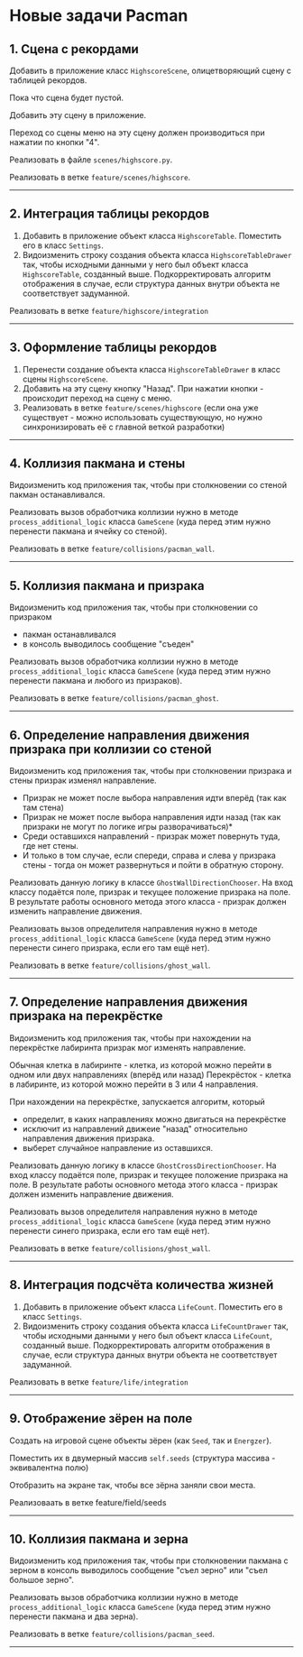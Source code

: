 # Новые задачи Pacman

## 1. Сцена с рекордами

Добавить в приложение класс `HighscoreScene`, олицетворяющий сцену с таблицей рекордов.

Пока что сцена будет пустой.

Добавить эту сцену в приложение.

Переход со сцены меню на эту сцену должен производиться при нажатии по кнопки "4".

Реализовать в файле `scenes/highscore.py`.

Реализовать в ветке `feature/scenes/highscore`.

---

## 2. Интеграция таблицы рекордов

1. Добавить в приложение объект класса `HighscoreTable`. Поместить его в класс `Settings`. 
2. Видоизменить строку создания объекта класса `HighscoreTableDrawer` так, чтобы исходными данными у него был объект класса `HighscoreTable`, созданный выше. Подкорректировать алгоритм отображения в случае, если структура данных внутри объекта не соответствует задуманной.

Реализовать в ветке `feature/highscore/integration`

---

## 3. Оформление таблицы рекордов

1. Перенести создание объекта класса `HighscoreTableDrawer` в класс сцены `HighscoreScene`.
2. Добавить на эту сцену кнопку "Назад". При нажатии кнопки - происходит переход на сцену с меню.
3. Реализовать в ветке `feature/scenes/highscore` (если она уже существует - можно использовать существующую, но нужно синхронизировать её с главной веткой разработки)

---

## 4. Коллизия пакмана и стены

Видоизменить код приложения так, чтобы при столкновении со стеной пакман останавливался.

Реализовать вызов обработчика коллизии нужно в методе `process_additional_logic` класса `GameScene` (куда перед этим нужно перенести пакмана и ячейку со стеной).

Реализовать в ветке `feature/collisions/pacman_wall`.

---

## 5. Коллизия пакмана и призрака

Видоизменить код приложения так, чтобы при столкновении со призраком
- пакман останавливался
- в консоль выводилось сообщение "съеден"

Реализовать вызов обработчика коллизии нужно в методе `process_additional_logic` класса `GameScene` (куда перед этим нужно перенести пакмана и любого из призраков).

Реализовать в ветке `feature/collisions/pacman_ghost`.

---

## 6. Определение направления движения призрака при коллизии со стеной

Видоизменить код приложения так, чтобы при столкновении призрака и стены призрак изменял направление.

- Призрак не может после выбора направления идти вперёд (так как там стена)
- Призрак не может после выбора направления идти назад (так как призраки не могут по логике игры разворачиваться)*
- Среди оставшихся направлений - призрак может повернуть туда, где нет стены.
- И только в том случае, если спереди, справа и слева у призрака стены - тогда он может развернуться и пойти в обратную сторону.

Реализовать данную логику в классе `GhostWallDirectionChooser`. На вход классу подаётся поле, призрак и текущее положение призрака на поле. В результате работы основного метода этого класса - призрак должен изменить направление движения.

Реализовать вызов определителя направления нужно в методе `process_additional_logic` класса `GameScene` (куда перед этим нужно перенести синего призрака, если его там ещё нет).

Реализовать в ветке `feature/collisions/ghost_wall`.

---

## 7. Определение направления движения призрака на перекрёстке

Видоизменить код приложения так, чтобы при нахождении на перекрёстке лабиринта призрак мог изменять направление.

Обычная клетка в лабиринте - клетка, из которой можно перейти в одном или двух направлениях (вперёд или назад)
Перекрёсток - клетка в лабиринте, из которой можно перейти в 3 или 4 направления.

При нахождении на перекрёстке, запускается алгоритм, который

- определит, в каких направлениях можно двигаться на перекрёстке
- исключит из направлений движеие "назад" относительно направления движения призрака.
- выберет случайное направление из оставшихся.

Реализовать данную логику в классе `GhostCrossDirectionChooser`. На вход классу подаётся поле, призрак и текущее положение призрака на поле. В результате работы основного метода этого класса - призрак должен изменить направление движения.

Реализовать вызов определителя направления нужно в методе `process_additional_logic` класса `GameScene` (куда перед этим нужно перенести синего призрака, если его там ещё нет).

Реализовать в ветке `feature/collisions/ghost_wall`.

---

## 8. Интеграция подсчёта количества жизней

1. Добавить в приложение объект класса `LifeCount`. Поместить его в класс `Settings`.
2. Видоизменить строку создания объекта класса `LifeCountDrawer` так, чтобы исходными данными у него был объект класса `LifeCount`, созданный выше. Подкорректировать алгоритм отображения в случае, если структура данных внутри объекта не соответствует задуманной.

Реализовать в ветке `feature/life/integration`

---

## 9. Отображение зёрен на поле

Создать на игровой сцене объекты зёрен (как `Seed`, так и `Energzer`).

Поместить их в двумерный массив `self.seeds` (структура массива - эквивалентна полю)

Отобразить на экране так, чтобы все зёрна заняли свои места.

Реализоваать в ветке feature/field/seeds

---

## 10. Коллизия пакмана и зерна

Видоизменить код приложения так, чтобы при столкновении пакмана с зерном в консоль выводилось сообщение "съел зерно" или "съел большое зерно".

Реализовать вызов обработчика коллизии нужно в методе `process_additional_logic` класса `GameScene` (куда перед этим нужно перенести пакмана и два зерна).

Реализовать в ветке `feature/collisions/pacman_seed`.

---
